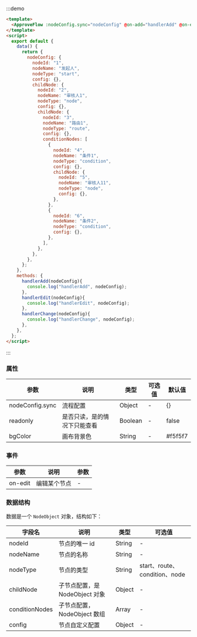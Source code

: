 :::demo

```html
<template>
  <ApproveFlow :nodeConfig.sync="nodeConfig" @on-add="handlerAdd" @on-edit="handlerEdit" @on-change="handlerChange"></ApproveFlow>
</template>
<script>
  export default {
    data() {
      return {
        nodeConfig: {
          nodeId: "1",
          nodeName: "发起人",
          nodeType: "start",
          config: {},
          childNode: {
            nodeId: "2",
            nodeName: "审核人1",
            nodeType: "node",
            config: {},
            childNode: {
              nodeId: "3",
              nodeName: "路由1",
              nodeType: "route",
              config: {},
              conditionNodes: [
                {
                  nodeId: "4",
                  nodeName: "条件1",
                  nodeType: "condition",
                  config: {},
                  childNode: {
                    nodeId: "5",
                    nodeName: "审核人11",
                    nodeType: "node",
                    config: {},
                  },
                },
                {
                  nodeId: "6",
                  nodeName: "条件2",
                  nodeType: "condition",
                  config: {},
                },
              ],
            },
          },
        },
      };
    },
    methods: {
      handlerAdd(nodeConfig){
        console.log("handlerAdd", nodeConfig);
      },
      handlerEdit(nodeConfig){
        console.log("handlerEdit", nodeConfig);
      },
      handlerChange(nodeConfig){
        console.log("handlerChange", nodeConfig);
      },
    },
  };
</script>
```

:::

### 属性

| 参数            | 说明                         | 类型    | 可选值 | 默认值  |
| --------------- | ---------------------------- | ------- | ------ | ------- |
| nodeConfig.sync | 流程配置                     | Object  | -      | {}      |
| readonly        | 是否只读，是的情况下只能查看 | Boolean | -      | false   |
| bgColor         | 画布背景色                   | String  | -      | #f5f5f7 |

### 事件

| 参数           | 说明         | 参数 |
| -------------- | ------------ | ---- |
| on-edit | 编辑某个节点 | -    |

### 数据结构

数据是一个 `NodeObject` 对象，结构如下：

| 字段名         | 说明                           | 类型   | 可选值                        |
| -------------- | ------------------------------ | ------ | ----------------------------- |
| nodeId         | 节点的唯一 id                  | String | -                             |
| nodeName       | 节点的名称                     | String | -                             |
| nodeType       | 节点的类型                     | String | start、route、condition、node |
| childNode      | 子节点配置，是 NodeObject 对象 | Object | -                             |
| conditionNodes | 子节点配置，NodeObject 数组    | Array  | -                             |
| config         | 节点自定义配置                 | Object | -                             |
